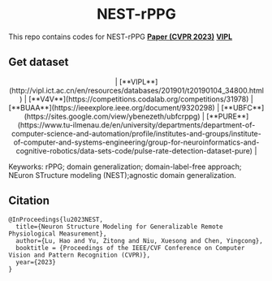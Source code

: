 <h1 align="center"> NEST-rPPG </h1>

This repo contains codes for NEST-rPPG [**Paper (CVPR 2023)**](https://arxiv.org/abs/2303.05955)
[**VIPL**](http://vipl.ict.ac.cn/en/resources/databases/201901/t20190104_34800.html)

## Get dataset
<div align="center">
<div></div>
| [**VIPL**](http://vipl.ict.ac.cn/en/resources/databases/201901/t20190104_34800.html) | [**V4V**](https://competitions.codalab.org/competitions/31978) | [**BUAA**](https://ieeexplore.ieee.org/document/9320298) | [**UBFC**](https://sites.google.com/view/ybenezeth/ubfcrppg) | [**PURE**](https://www.tu-ilmenau.de/en/university/departments/department-of-computer-science-and-automation/profile/institutes-and-groups/institute-of-computer-and-systems-engineering/group-for-neuroinformatics-and-cognitive-robotics/data-sets-code/pulse-rate-detection-dataset-pure) |
</div>


Keyworks: rPPG; domain generalization; domain-label-free approach; NEuron STructure modeling (NEST);agnostic domain generalization.


## Citation
```
@InProceedings{lu2023NEST,
  title={Neuron Structure Modeling for Generalizable Remote Physiological Measurement},
  author={Lu, Hao and Yu, Zitong and Niu, Xuesong and Chen, Yingcong},
  booktitle = {Proceedings of the IEEE/CVF Conference on Computer Vision and Pattern Recognition (CVPR)},
  year={2023}
}
```

